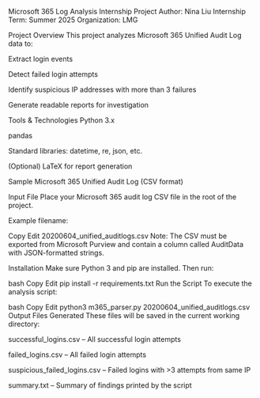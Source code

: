 
Microsoft 365 Log Analysis Internship Project
Author: Nina Liu
Internship Term: Summer 2025
Organization: LMG

 Project Overview
This project analyzes Microsoft 365 Unified Audit Log data to:

Extract login events

Detect failed login attempts

Identify suspicious IP addresses with more than 3 failures

Generate readable reports for investigation

 Tools & Technologies
Python 3.x

pandas

Standard libraries: datetime, re, json, etc.

(Optional) LaTeX for report generation

Sample Microsoft 365 Unified Audit Log (CSV format)

 Input File
Place your Microsoft 365 audit log CSV file in the root of the project.

Example filename:

Copy
Edit
20200604_unified_auditlogs.csv
 Note: The CSV must be exported from Microsoft Purview and contain a column called AuditData with JSON-formatted strings.

 Installation
Make sure Python 3 and pip are installed. Then run:

bash
Copy
Edit
pip install -r requirements.txt
Run the Script
To execute the analysis script:

bash
Copy
Edit
python3 m365_parser.py 20200604_unified_auditlogs.csv
 Output Files Generated
These files will be saved in the current working directory:

successful_logins.csv – All successful login attempts

failed_logins.csv – All failed login attempts

suspicious_failed_logins.csv – Failed logins with >3 attempts from same IP

summary.txt – Summary of findings printed by the script
